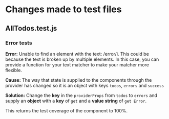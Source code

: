 # Changes made to test files

## AllTodos.test.js

### Error tests

**Error:** Unable to find an element with the text: /error/i. This could be because the text is broken up by multiple
elements. In this case, you can provide a function for your text matcher to make your matcher more flexible.

**Cause:** The way that state is supplied to the components through the provider has changed so it is an object with
keys `todos`, `errors` and `success`

**Solution:** Change the **key** in the `providerProps` from `todos` to `errors` and supply an **object** with a **key**
of `get` and a **value string** of `get Error`.

This returns the test coverage of the component to 100%.
